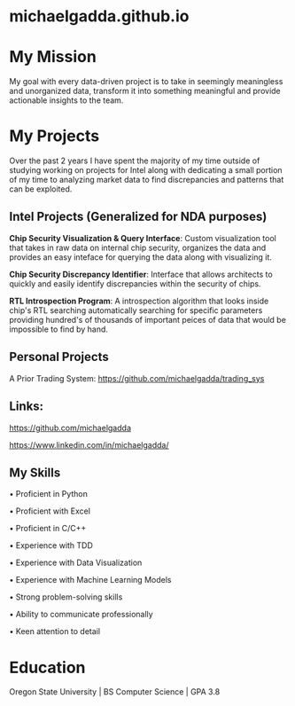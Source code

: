 # michaelgadda.github.io

# My Mission

My goal with every data-driven project is to take in seemingly meaningless and unorganized data, transform it into something meaningful and provide actionable insights to the team.

# My Projects

Over the past 2 years I have spent the majority of my time outside of studying working on projects for Intel along with dedicating a small portion of my time to analyzing market data to find discrepancies and patterns that can be exploited.

## Intel Projects (Generalized for NDA purposes)

**Chip Security Visualization & Query Interface**: Custom visualization tool that takes in raw data on internal chip security, organizes the data and provides an easy inteface for querying the data along with visualizing it.

**Chip Security Discrepancy Identifier**: Interface that allows architects to quickly and easily identify discrepancies within the security of chips. 

**RTL Introspection Program**: A introspection algorithm that looks inside chip's RTL searching automatically searching for specific parameters providing hundred's of thousands of important peices of data that would be impossible to find by hand.

## Personal Projects

A Prior Trading System: https://github.com/michaelgadda/trading_sys

## Links: 
https://github.com/michaelgadda

https://www.linkedin.com/in/michaelgadda/

## My Skills
• Proficient in Python

• Proficient with Excel

• Proficient in C/C++

• Experience with TDD

• Experience with Data Visualization

• Experience with Machine Learning
Models

• Strong problem-solving skills

• Ability to communicate
professionally

• Keen attention to detail

# Education

Oregon State University | BS Computer Science | GPA 3.8
